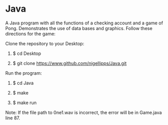 
# Java
A Java program with all the functions of a checking account and a game of Pong.
Demonstrates the use of data bases and graphics.
Follow these directions for the game:

Clone the repository to your Desktop: 

  1) $ cd Desktop
  
  2) $ git clone https://www.github.com/nigellipps/Java.git
  
Run the program:

  1) $ cd Java
  
  2) $ make
  
  3) $ make run
  
  Note: If the file path to 0ne1.wav is incorrect, the error will be in Game.java line 87.
